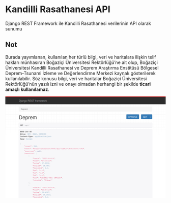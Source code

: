 Kandilli Rasathanesi API
========================

Django REST Framework ile Kandilli Rasathanesi verilerinin API olarak sunumu

Not
---
Burada yayımlanan, kullanılan her türlü bilgi, veri ve haritalara ilişkin telif hakları münhasıran Boğaziçi Üniversitesi Rektörlüğü’ne ait olup, Boğaziçi Üniversitesi Kandilli Rasathanesi ve Deprem Araştırma Enstitüsü Bölgesel Deprem-Tsunami İzleme ve Değerlendirme Merkezi kaynak gösterilerek kullanılabilir. Söz konusu bilgi, veri ve haritalar Boğaziçi Üniversitesi Rektörlüğü’nün yazılı izni ve onayı olmadan herhangi bir şekilde **ticari amaçlı kullanılamaz**. 

![api görünümü](https://github.com/coderistan/kandilli_rasathanesi_api/raw/master/static/img/preview.png)
